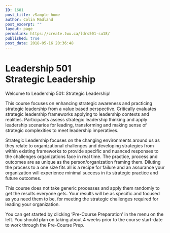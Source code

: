 ```yaml
---
ID: 1681
post_title: zSample home
author: Colin Madland
post_excerpt: ""
layout: page
permalink: https://create.twu.ca/ldrs501-su18/
published: true
post_date: 2018-05-16 20:36:48
---
```

<!--themify_builder_static--><h1>Leadership 501<br/>Strategic Leadership</h1>
 <p>Welcome to Leadership 501: Strategic Leadership!</p> <p>This course focuses on enhancing strategic awareness and practicing strategic leadership from a value based perspective. Critically evaluates strategic leadership frameworks applying to leadership contexts and realities. Participants assess strategic leadership thinking and apply leadership scenarios for leading, transforming and making sense of strategic complexities to meet leadership imperatives.</p> <p>Strategic Leadership focuses on the changing environments around us as they relate to organizational challenges and developing strategies from within existing frameworks to provide specific and nuanced responses to the challenges organizations face in real time. The practice, process and outcomes are as unique as the person/organization framing them. Diluting the process to a one size fits all is a recipe for failure and an assurance your organization will experience minimal success in its strategic practice and future outcomes.</p> <p>This course does not take generic processes and apply them randomly to get the results everyone gets. Your results will be as specific and focused as you need them to be, for meeting the strategic challenges required for leading your organization.</p> <p>You can get started by clicking &#8216;Pre-Course Preparation&#8217; in the menu on the left. You should plan on taking about 4 weeks prior to the course start-date to work through the Pre-Course Prep.</p><!--/themify_builder_static-->
